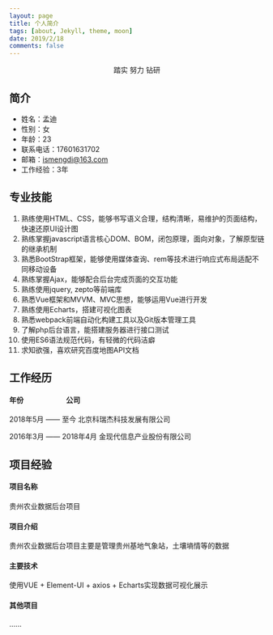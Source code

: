```yaml
---
layout: page
title: 个人简介
tags: [about, Jekyll, theme, moon]
date: 2019/2/18
comments: false
---
```

    
<center><a href="https://lwmdlqq.github.io/Blog"><b></b></a>踏实  努力  钻研</center>

## 简介
* 姓名：孟迪
* 性别：女
* 年龄：23
* 联系电话：17601631702
* 邮箱：ismengdi@163.com
* 工作经验：3年

## 专业技能

1. 熟练使用HTML、CSS，能够书写语义合理，结构清晰，易维护的页面结构，快速还原UI设计图
2. 熟练掌握javascript语言核心DOM、BOM，闭包原理，面向对象，了解原型链的继承机制
3. 熟悉BootStrap框架，能够使用媒体查询、rem等技术进行响应式布局适配不同移动设备
4. 熟练掌握Ajax，能够配合后台完成页面的交互功能
5. 熟练使用jquery, zepto等前端库
6. 熟悉Vue框架和MVVM、MVC思想，能够运用Vue进行开发
7. 熟练使用Echarts，搭建可视化图表 
8. 熟悉webpack前端自动化构建工具以及Git版本管理工具
9. 了解php后台语言，能搭建服务器进行接口测试
10. 使用ES6语法规范代码，有轻微的代码洁癖
11. 求知欲强，喜欢研究百度地图API文档 

## 工作经历

#### 年份&emsp;&emsp;&emsp;&emsp;&emsp;&emsp;公司

2018年5月 —— 至今         北京科瑞杰科技发展有限公司


2016年3月 —— 2018年4月    金现代信息产业股份有限公司

## 项目经验

#### 项目名称

贵州农业数据后台项目

#### 项目介绍

贵州农业数据后台项目主要是管理贵州基地气象站，土壤墒情等的数据

#### 主要技术

使用VUE + Element-UI + axios + Echarts实现数据可视化展示

#### 其他项目
 ......
